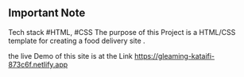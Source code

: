  ## **Important Note**
 Tech stack #HTML, #CSS
The purpose of this Project is a HTML/CSS template for creating a food delivery site  .

the live Demo of this site is at the Link https://gleaming-kataifi-873c6f.netlify.app
